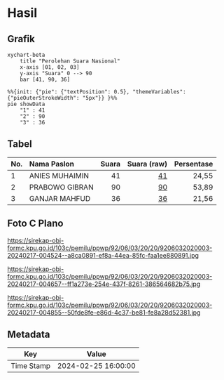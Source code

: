 # Hasil

## Grafik

```mermaid
xychart-beta
    title "Perolehan Suara Nasional"
    x-axis [01, 02, 03]
    y-axis "Suara" 0 --> 90
    bar [41, 90, 36]
```

```mermaid
%%{init: {"pie": {"textPosition": 0.5}, "themeVariables": {"pieOuterStrokeWidth": "5px"}} }%%
pie showData
    "1" : 41
    "2" : 90
    "3" : 36
```

## Tabel

| No. | Nama Paslon    | Suara | Suara (raw) | Persentase |
|:--- |:-------------- | -----:| -----------:| ----------:|
| 1   | ANIES MUHAIMIN | 41    | [41][p-1]   | 24,55      |
| 2   | PRABOWO GIBRAN | 90    | [90][p-2]   | 53,89      |
| 3   | GANJAR MAHFUD  | 36    | [36][p-3]   | 21,56      |


[p-1]: https://github.com/gigit-pemilu/pemilu-2024/blob/main/pilpres/hitung-suara/sub/92-papua-barat/sub/06-teluk-bintuni/sub/03-babo/sub/2020-irarutu-iii/sub/003-tps/sub/paslon-1.txt
[p-2]: https://github.com/gigit-pemilu/pemilu-2024/blob/main/pilpres/hitung-suara/sub/92-papua-barat/sub/06-teluk-bintuni/sub/03-babo/sub/2020-irarutu-iii/sub/003-tps/sub/paslon-2.txt
[p-3]: https://github.com/gigit-pemilu/pemilu-2024/blob/main/pilpres/hitung-suara/sub/92-papua-barat/sub/06-teluk-bintuni/sub/03-babo/sub/2020-irarutu-iii/sub/003-tps/sub/paslon-3.txt

## Foto C Plano

https://sirekap-obj-formc.kpu.go.id/103c/pemilu/ppwp/92/06/03/20/20/9206032020003-20240217-004524--a8ca0891-ef8a-44ea-85fc-faa1ee880891.jpg

https://sirekap-obj-formc.kpu.go.id/103c/pemilu/ppwp/92/06/03/20/20/9206032020003-20240217-004657--ff1a273e-254e-437f-8261-386564682b75.jpg

https://sirekap-obj-formc.kpu.go.id/103c/pemilu/ppwp/92/06/03/20/20/9206032020003-20240217-004855--50fde8fe-e86d-4c37-be81-fe8a28d52381.jpg


## Metadata

| Key        | Value               |
| ---------- | ------------------- |
| Time Stamp | 2024-02-25 16:00:00 |



